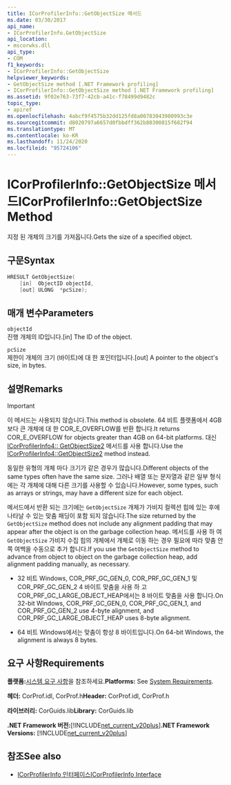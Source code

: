 ```yaml
---
title: ICorProfilerInfo::GetObjectSize 메서드
ms.date: 03/30/2017
api_name:
- ICorProfilerInfo.GetObjectSize
api_location:
- mscorwks.dll
api_type:
- COM
f1_keywords:
- ICorProfilerInfo::GetObjectSize
helpviewer_keywords:
- GetObjectSize method [.NET Framework profiling]
- ICorProfilerInfo::GetObjectSize method [.NET Framework profiling]
ms.assetid: 9f02e763-73f7-42cb-a41c-f78499d9482c
topic_type:
- apiref
ms.openlocfilehash: 4abcf9f4575b32dd125fd8a00783043900993c3e
ms.sourcegitcommit: d8020797a6657d0fbbdff362b80300815f682f94
ms.translationtype: MT
ms.contentlocale: ko-KR
ms.lasthandoff: 11/24/2020
ms.locfileid: "95724106"
---
```

# <a name="icorprofilerinfogetobjectsize-method"></a><span data-ttu-id="feda1-102">ICorProfilerInfo::GetObjectSize 메서드</span><span class="sxs-lookup"><span data-stu-id="feda1-102">ICorProfilerInfo::GetObjectSize Method</span></span>

<span data-ttu-id="feda1-103">지정 된 개체의 크기를 가져옵니다.</span><span class="sxs-lookup"><span data-stu-id="feda1-103">Gets the size of a specified object.</span></span>  
  
## <a name="syntax"></a><span data-ttu-id="feda1-104">구문</span><span class="sxs-lookup"><span data-stu-id="feda1-104">Syntax</span></span>  
  
```cpp  
HRESULT GetObjectSize(  
    [in]  ObjectID objectId,  
    [out] ULONG  *pcSize);  
```  
  
## <a name="parameters"></a><span data-ttu-id="feda1-105">매개 변수</span><span class="sxs-lookup"><span data-stu-id="feda1-105">Parameters</span></span>  

 `objectId`  
 <span data-ttu-id="feda1-106">진행 개체의 ID입니다.</span><span class="sxs-lookup"><span data-stu-id="feda1-106">[in] The ID of the object.</span></span>  
  
 `pcSize`  
 <span data-ttu-id="feda1-107">제한이 개체의 크기 (바이트)에 대 한 포인터입니다.</span><span class="sxs-lookup"><span data-stu-id="feda1-107">[out] A pointer to the object's size, in bytes.</span></span>  
  
## <a name="remarks"></a><span data-ttu-id="feda1-108">설명</span><span class="sxs-lookup"><span data-stu-id="feda1-108">Remarks</span></span>  
  
> [!IMPORTANT]
> <span data-ttu-id="feda1-109">이 메서드는 사용되지 않습니다.</span><span class="sxs-lookup"><span data-stu-id="feda1-109">This method is obsolete.</span></span> <span data-ttu-id="feda1-110">64 비트 플랫폼에서 4GB 보다 큰 개체에 대 한 COR_E_OVERFLOW를 반환 합니다.</span><span class="sxs-lookup"><span data-stu-id="feda1-110">It returns COR_E_OVERFLOW for objects greater than 4GB on 64-bit platforms.</span></span> <span data-ttu-id="feda1-111">대신  [ICorProfilerInfo4:: GetObjectSize2](icorprofilerinfo4-getobjectsize2-method.md) 메서드를 사용 합니다.</span><span class="sxs-lookup"><span data-stu-id="feda1-111">Use the  [ICorProfilerInfo4::GetObjectSize2](icorprofilerinfo4-getobjectsize2-method.md) method instead.</span></span>  
  
 <span data-ttu-id="feda1-112">동일한 유형의 개체 마다 크기가 같은 경우가 많습니다.</span><span class="sxs-lookup"><span data-stu-id="feda1-112">Different objects of the same types often have the same size.</span></span> <span data-ttu-id="feda1-113">그러나 배열 또는 문자열과 같은 일부 형식에는 각 개체에 대해 다른 크기를 사용할 수 있습니다.</span><span class="sxs-lookup"><span data-stu-id="feda1-113">However, some types, such as arrays or strings, may have a different size for each object.</span></span>  
  
 <span data-ttu-id="feda1-114">메서드에서 반환 되는 크기에는 `GetObjectSize` 개체가 가비지 컬렉션 힙에 있는 후에 나타날 수 있는 맞춤 패딩이 포함 되지 않습니다.</span><span class="sxs-lookup"><span data-stu-id="feda1-114">The size returned by the `GetObjectSize` method does not include any alignment padding that may appear after the object is on the garbage collection heap.</span></span> <span data-ttu-id="feda1-115">메서드를 사용 하 여 `GetObjectSize` 가비지 수집 힙의 개체에서 개체로 이동 하는 경우 필요에 따라 맞춤 안쪽 여백을 수동으로 추가 합니다.</span><span class="sxs-lookup"><span data-stu-id="feda1-115">If you use the `GetObjectSize` method to advance from object to object on the garbage collection heap, add alignment padding manually, as necessary.</span></span>  
  
- <span data-ttu-id="feda1-116">32 비트 Windows, COR_PRF_GC_GEN_0, COR_PRF_GC_GEN_1 및 COR_PRF_GC_GEN_2 4 바이트 맞춤을 사용 하 고 COR_PRF_GC_LARGE_OBJECT_HEAP에서는 8 바이트 맞춤을 사용 합니다.</span><span class="sxs-lookup"><span data-stu-id="feda1-116">On 32-bit Windows, COR_PRF_GC_GEN_0, COR_PRF_GC_GEN_1, and COR_PRF_GC_GEN_2 use 4-byte alignment, and COR_PRF_GC_LARGE_OBJECT_HEAP uses 8-byte alignment.</span></span>  
  
- <span data-ttu-id="feda1-117">64 비트 Windows에서는 맞춤이 항상 8 바이트입니다.</span><span class="sxs-lookup"><span data-stu-id="feda1-117">On 64-bit Windows, the alignment is always 8 bytes.</span></span>  
  
## <a name="requirements"></a><span data-ttu-id="feda1-118">요구 사항</span><span class="sxs-lookup"><span data-stu-id="feda1-118">Requirements</span></span>  

 <span data-ttu-id="feda1-119">**플랫폼:**[시스템 요구 사항](../../get-started/system-requirements.md)을 참조하세요.</span><span class="sxs-lookup"><span data-stu-id="feda1-119">**Platforms:** See [System Requirements](../../get-started/system-requirements.md).</span></span>  
  
 <span data-ttu-id="feda1-120">**헤더:** CorProf.idl, CorProf.h</span><span class="sxs-lookup"><span data-stu-id="feda1-120">**Header:** CorProf.idl, CorProf.h</span></span>  
  
 <span data-ttu-id="feda1-121">**라이브러리:** CorGuids.lib</span><span class="sxs-lookup"><span data-stu-id="feda1-121">**Library:** CorGuids.lib</span></span>  
  
 <span data-ttu-id="feda1-122">**.NET Framework 버전:**[!INCLUDE[net_current_v20plus](../../../../includes/net-current-v20plus-md.md)]</span><span class="sxs-lookup"><span data-stu-id="feda1-122">**.NET Framework Versions:** [!INCLUDE[net_current_v20plus](../../../../includes/net-current-v20plus-md.md)]</span></span>  
  
## <a name="see-also"></a><span data-ttu-id="feda1-123">참조</span><span class="sxs-lookup"><span data-stu-id="feda1-123">See also</span></span>

- [<span data-ttu-id="feda1-124">ICorProfilerInfo 인터페이스</span><span class="sxs-lookup"><span data-stu-id="feda1-124">ICorProfilerInfo Interface</span></span>](icorprofilerinfo-interface.md)
